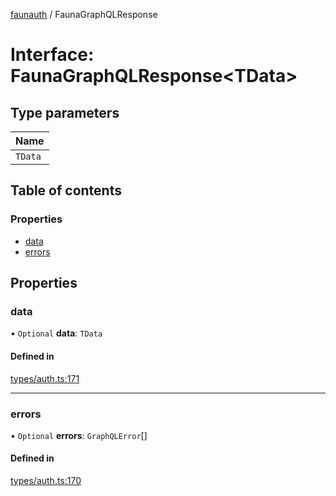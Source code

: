 [faunauth](../index.md) / FaunaGraphQLResponse

# Interface: FaunaGraphQLResponse<TData\>

## Type parameters

| Name |
| :------ |
| `TData` |

## Table of contents

### Properties

- [data](FaunaGraphQLResponse.md#data)
- [errors](FaunaGraphQLResponse.md#errors)

## Properties

### data

• `Optional` **data**: `TData`

#### Defined in

[types/auth.ts:171](https://github.com/alexnitta/faunauth/blob/50078b7/src/types/auth.ts#L171)

___

### errors

• `Optional` **errors**: `GraphQLError`[]

#### Defined in

[types/auth.ts:170](https://github.com/alexnitta/faunauth/blob/50078b7/src/types/auth.ts#L170)

